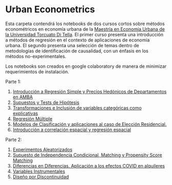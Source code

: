 # Urban Econometrics

Esta carpeta contendrá los notebooks de dos cursos cortos sobre métodos econométricos en economía urbana de la [Maestría en Economía Urbana de la Universidad Torcuato Di Tella](https://www.utdt.edu/listado_contenidos.php?id_item_menu=2051). El primer curso presenta una introducción a métodos de regresión en el contexto de aplicaciones de economía urbana. El segundo presenta una selección de temas dentro de metodologías de identificación de causalidad, con un énfasis en los métodos no-experimentales.
 
 Los notebooks son creados en google colaboratory de manera de minimizar requerimientos de instalación.

Parte 1: 

1. [Introducción a Regresión Simple y Precios Hedónicos de Departamentos en AMBA](https://github.com/rpasquini/urban-econometrics/blob/master/OLS_Departamentos_AMBA.ipynb)
2. [Supuestos y Tests de Hipótesis](https://github.com/rpasquini/urban-econometrics/blob/master/OLS_2_Ajuste_Propiedades_Test_de_Hip%C3%B3tesis.ipynb)
3. [Transformaciones e Inclusión de variables categóricas como explicativas](https://github.com/rpasquini/urban-econometrics/blob/master/OLS_3_Transformaciones_Dummies_RegMultiple.ipynb)
4. [Regresión Múltiple](https://github.com/rpasquini/urban-econometrics/blob/master/OLS4_Regresion_Multiple.ipynb)
5. [Modelos de Clasificación y aplicaciones al caso de Elección Residencial. ](https://github.com/rpasquini/urban-econometrics/blob/master/5_Modelos_de_Clasificacion.ipynb)
6. [Introducción a correlación espacial y regresión espacial](https://github.com/rpasquini/urban-econometrics/blob/master/Correlacion_espacial_y_Regresi%C3%B3n_espacial_intro.ipynb)
 
Parte 2:
1. [Experimentos Aleatorizados](https://github.com/rpasquini/urban-econometrics/blob/master/Experimentos_Aleatorizados.ipynb)
2. [Supuesto de Independencia Condicional, Matching y Propensity Score Matching](https://github.com/rpasquini/urban-econometrics/blob/master/CIA_y_Matching.ipynb)
3. [Diferencias en Diferencias. Aplicación a los efectos COVID en alquileres](https://github.com/rpasquini/urban-econometrics/blob/master/Diferencias_en_Diferencias.ipynb)
4. [Variables Instrumentales](https://github.com/rpasquini/urban-econometrics/blob/master/Instrumental_Variables.ipynb)
5. [Diseño por Discontinuidad](https://github.com/rpasquini/urban-econometrics/blob/master/Regression_Discontinuity.ipynb)
